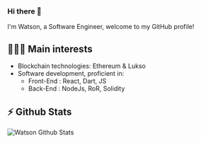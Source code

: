 ### Hi there 👋

I'm Watson, a Software Engineer, welcome to my GitHub profile! 

## 👨🏻‍💻 Main interests

- Blockchain technologies: Ethereum & Lukso
- Software development, proficient in:
  * Front-End : React, Dart, JS
  * Back-End : NodeJs, RoR, Solidity 

## ⚡ Github Stats

<img align="left" alt="Watson Github Stats" src="https://github-readme-stats.vercel.app/api?username=waymaiker&theme=blue-green&show_icons=true&hide_border=true" />


<!--
**waymaiker/waymaiker** is a ✨ _special_ ✨ repository because its `README.md` (this file) appears on your GitHub profile.

Here are some ideas to get you started:

- 🔭 I’m currently working on ...
- 🌱 I’m currently learning ...
- 👯 I’m looking to collaborate on ...
- 🤔 I’m looking for help with ...
- 💬 Ask me about ...
- 📫 How to reach me: ...
- 😄 Pronouns: ...
- ⚡ Fun fact: ...
-->
